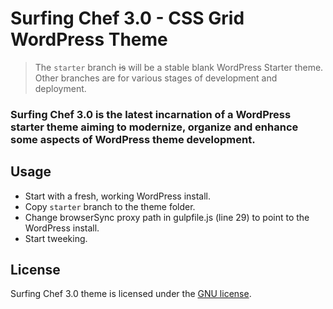 # Surfing Chef 3.0 - CSS Grid WordPress Theme

> The `starter` branch ~~is~~ will be a stable blank WordPress Starter theme. Other branches are for various stages of development and deployment.

###  Surfing Chef 3.0 is the latest incarnation of a WordPress starter theme aiming to modernize, organize and enhance some aspects of WordPress theme development.

## Usage
- Start with a fresh, working WordPress install.   
- Copy `starter` branch to the theme folder.  
- Change browserSync proxy path in gulpfile.js (line 29) to point to the WordPress install.
- Start tweeking.  


## License

Surfing Chef 3.0 theme is licensed under the [GNU license](https://www.gnu.org/licenses/old-licenses/gpl-2.0.html).